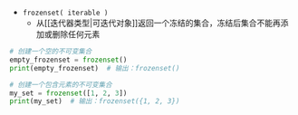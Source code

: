 - `frozenset( iterable )`
	- 从[[迭代器类型|可迭代对象]]返回一个冻结的集合，冻结后集合不能再添加或删除任何元素
```python
# 创建一个空的不可变集合
empty_frozenset = frozenset()
print(empty_frozenset)  # 输出：frozenset()

# 创建一个包含元素的不可变集合
my_set = frozenset([1, 2, 3])
print(my_set)  # 输出：frozenset({1, 2, 3})

```